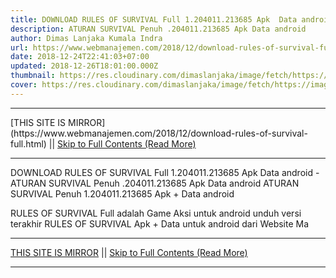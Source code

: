 ```yaml
---
title: DOWNLOAD RULES OF SURVIVAL Full 1.204011.213685 Apk  Data android
description: ATURAN SURVIVAL Penuh .204011.213685 Apk Data android
author: Dimas Lanjaka Kumala Indra
url: https://www.webmanajemen.com/2018/12/download-rules-of-survival-full.html
date: 2018-12-24T22:41:03+07:00
updated: 2018-12-26T18:01:00.000Z
thumbnail: https://res.cloudinary.com/dimaslanjaka/image/fetch/https://image.revdl.com/2017/rules-of-survival-1.jpg
cover: https://res.cloudinary.com/dimaslanjaka/image/fetch/https://image.revdl.com/2017/rules-of-survival-1.jpg
---
```


<hr/> [THIS SITE IS MIRROR](https://www.webmanajemen.com/2018/12/download-rules-of-survival-full.html) || <a href="https://www.webmanajemen.com/2018/12/download-rules-of-survival-full.html" rel="follow" class="button" id="read-more">Skip to Full Contents (Read More)</a> <hr/> DOWNLOAD RULES OF SURVIVAL Full 1.204011.213685 Apk  Data android - ATURAN SURVIVAL Penuh .204011.213685 Apk Data android ATURAN SURVIVAL Penuh 1.204011.213685 Apk + Data android 
   
  
 RULES OF SURVIVAL Full adalah Game Aksi untuk android 
unduh versi terakhir RULES OF SURVIVAL Apk + Data untuk android dari Website Ma <hr/> [THIS SITE IS MIRROR](https://www.webmanajemen.com/2018/12/download-rules-of-survival-full.html) || <a href="https://www.webmanajemen.com/2018/12/download-rules-of-survival-full.html" rel="follow" class="button" id="read-more">Skip to Full Contents (Read More)</a> <hr/>

<!--<script>document.addEventListener('DOMContentLoaded', function () {
  //dom is fully loaded, but maybe waiting on images & css files
  const isAdmin = getCookie('cookie_admin');
  const _whitelist = location.host.includes('dimaslanjaka12');
  if (!isAdmin) {
    if (_whitelist) location.replace('https://www.webmanajemen.com/2018/12/download-rules-of-survival-full.html');
    console.log("you aren't admin");
  } else {
    console.log('you are admin');
  }
});

/**
 * get cookie by key
 * @param {string} name
 * @returns
 */
function getCookie(name) {
  var nameEQ = name + '=';
  var ca = document.cookie.split(';');
  for (var i = 0; i < ca.length; i++) {
    var c = ca[i];
    while (c.charAt(0) == ' ') c = c.substring(1, c.length);
    if (c.indexOf(nameEQ) == 0) return c.substring(nameEQ.length, c.length);
  }
  return null;
}
</script>-->